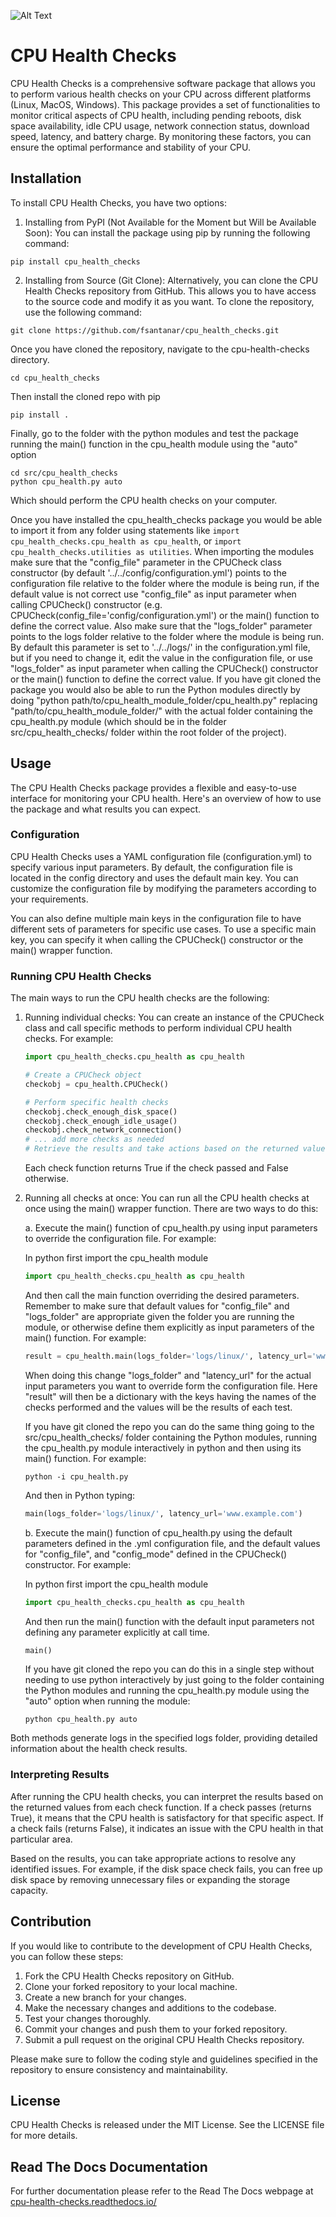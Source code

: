 ![Alt Text](docs/sphinx/_static/CPU_Health_Cheks.jpg)

# CPU Health Checks

CPU Health Checks is a comprehensive software package that allows you to perform various health checks on your CPU across different platforms (Linux, MacOS, Windows). This package provides a set of functionalities to monitor critical aspects of CPU health, including pending reboots, disk space availability, idle CPU usage, network connection status, download speed, latency, and battery charge. By monitoring these factors, you can ensure the optimal performance and stability of your CPU.

## Installation

To install CPU Health Checks, you have two options:

1. Installing from PyPI (Not Available for the Moment but Will be Available Soon): You can install the package using pip by running the following command:

```console
pip install cpu_health_checks
```

2. Installing from Source (Git Clone): Alternatively, you can clone the CPU Health Checks repository from GitHub. This allows you to have access to the source code and modify it as you want. To clone the repository, use the following command:

```shell
git clone https://github.com/fsantanar/cpu_health_checks.git
```
Once you have cloned the repository, navigate to the cpu-health-checks directory.

```shell
cd cpu_health_checks
```

Then install the cloned repo with pip

```shell
pip install .
```

Finally, go to the folder with the python modules and test the package running the main() function in the cpu_health module using the "auto" option

```shell
cd src/cpu_health_checks
python cpu_health.py auto
```

Which should perform the CPU health checks on your computer.

Once you have installed the cpu_health_checks package you would be able to import it from any folder using statements like `import cpu_health_checks.cpu_health as cpu_health`, or `import cpu_health_checks.utilities as utilities`. When importing the modules make sure that the "config_file" parameter in the CPUCheck class constructor (by default '../../config/configuration.yml')
points to the configuration file relative to the folder where the module is being run, if the default value is not correct use "config_file" as input parameter when calling CPUCheck() constructor (e.g. CPUCheck(config_file='config/configuration.yml') or the main() function to define the correct value. Also make sure that the "logs_folder" parameter points to the logs folder relative to the folder where the module is being run. By default this parameter is set to '../../logs/' in the configuration.yml file, but if you need to change it, edit the value in the configuration file, or use "logs_folder" as input parameter when calling the CPUCheck() constructor or the main() function to define the correct value.
If you have git cloned the package you would also be able to run the Python modules directly by doing "python path/to/cpu_health_module_folder/cpu_health.py" replacing "path/to/cpu_health_module_folder/" with the actual folder containing the cpu_health.py module (which should be in the folder src/cpu_health_checks/ folder within the root folder of the project).

## Usage
The CPU Health Checks package provides a flexible and easy-to-use interface for monitoring your CPU health. Here's an overview of how to use the package and what results you can expect.

### Configuration
CPU Health Checks uses a YAML configuration file (configuration.yml) to specify various input parameters. By default, the configuration file is located in the config directory and uses the default main key. You can customize the configuration file by modifying the parameters according to your requirements.

You can also define multiple main keys in the configuration file to have different sets of parameters for specific use cases. To use a specific main key, you can specify it when calling the CPUCheck() constructor or the main() wrapper function.

### Running CPU Health Checks
The main ways to run the CPU health checks are the following:

1. Running individual checks: You can create an instance of the CPUCheck class and call specific methods to perform individual CPU health checks. For example:

   ```python
   import cpu_health_checks.cpu_health as cpu_health

   # Create a CPUCheck object
   checkobj = cpu_health.CPUCheck()

   # Perform specific health checks
   checkobj.check_enough_disk_space()
   checkobj.check_enough_idle_usage()
   checkobj.check_network_connection()
   # ... add more checks as needed
   # Retrieve the results and take actions based on the returned values
   ```

   Each check function returns True if the check passed and False otherwise.

2. Running all checks at once: You can run all the CPU health checks at once using the main() wrapper function. There are two ways to do this:

      a. Execute the main() function of cpu_health.py using input parameters to override the configuration file. For example:

      In python first import the cpu_health module
      ```python
      import cpu_health_checks.cpu_health as cpu_health
      ```

      And then call the main function overriding the desired parameters. Remember to make sure that default values for "config_file" and "logs_folder" are appropriate given the folder you are running the module, or otherwise define them explicitly as input parameters of the main() function. For example:

      ```python
      result = cpu_health.main(logs_folder='logs/linux/', latency_url='www.example.com')
      ```

      When doing this change "logs_folder" and "latency_url" for the actual input parameters you want to override form the configuration file.
      Here "result" will then be a dictionary with the keys having the names of the checks performed and the values will be the results of each test.

      If you have git cloned the repo you can do the same thing going to the src/cpu_health_checks/ folder containing the Python modules, running the cpu_health.py module interactively in python and then using its main() function. For example:

      ```shell
      python -i cpu_health.py
      ```

      And then in Python typing:
      ```python
      main(logs_folder='logs/linux/', latency_url='www.example.com')
      ```

      b. Execute the main() function of cpu_health.py using the default parameters defined in the .yml configuration file, and the default values for "config_file", and "config_mode" defined in the CPUCheck() constructor. For example:

      In python first import the cpu_health module
      ```python
      import cpu_health_checks.cpu_health as cpu_health
      ```

      And then run the main() function with the default input parameters not defining any parameter explicitly at call time.

      ```python
      main()
      ```

      If you have git cloned the repo you can do this in a single step without needing to use python interactively by just going to the folder containing the Python modules and running the cpu_health.py module using the "auto" option when running the module:

      ```shell
      python cpu_health.py auto
      ```

Both methods generate logs in the specified logs folder, providing detailed information about the health check results.

### Interpreting Results
After running the CPU health checks, you can interpret the results based on the returned values from each check function. If a check passes (returns True), it means that the CPU health is satisfactory for that specific aspect. If a check fails (returns False), it indicates an issue with the CPU health in that particular area.

Based on the results, you can take appropriate actions to resolve any identified issues. For example, if the disk space check fails, you can free up disk space by removing unnecessary files or expanding the storage capacity.

## Contribution
If you would like to contribute to the development of CPU Health Checks, you can follow these steps:

1. Fork the CPU Health Checks repository on GitHub.
2. Clone your forked repository to your local machine.
3. Create a new branch for your changes.
4. Make the necessary changes and additions to the codebase.
5. Test your changes thoroughly.
6. Commit your changes and push them to your forked repository.
7. Submit a pull request on the original CPU Health Checks repository.

Please make sure to follow the coding style and guidelines specified in the repository to ensure consistency and maintainability.

## License
CPU Health Checks is released under the MIT License. See the LICENSE file for more details.

## Read The Docs Documentation

For further documentation please refer to the Read The Docs webpage at [cpu-health-checks.readthedocs.io/](https://cpu-health-checks.readthedocs.io/en/)
